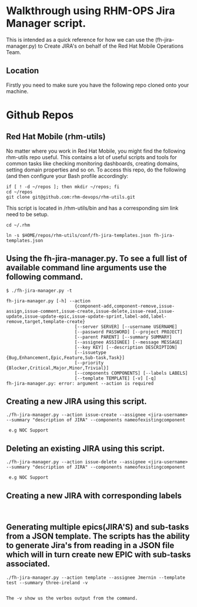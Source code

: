 # Walkthrough using RHM-OPS Jira Manager script.

This is intended as a quick reference for how we can use the (fh-jira-manager.py) to Create JIRA's on behalf of the Red Hat Mobile Operations Team.

## Location

Firstly you need to make sure you have the following repo cloned onto your machine.

# Github Repos
## Red Hat Mobile (rhm-utils)

No matter where you work in Red Hat Mobile, you might find the following rhm-utils repo useful. This contains a lot of useful scripts and tools for common tasks like checking monitoring dashboards, creating domains, setting domain properties and so on. To access this repo, do the following (and then configure your Bash profile accordingly:

``` 
if [ ! -d ~/repos ]; then mkdir ~/repos; fi
cd ~/repos
git clone git@github.com:rhm-devops/rhm-utils.git
```

This script is located in /rhm-utils/bin and has a corresponding sim link need to be setup.

```
cd ~/.rhm

ln -s $HOME/repos/rhm-utils/conf/fh-jira-templates.json fh-jira-templates.json

```

## Using the fh-jira-manager.py. To see a full list of available command line arguments use the following command.

```
$ ./fh-jira-manager.py -t

fh-jira-manager.py [-h] --action
                          {component-add,component-remove,issue-assign,issue-comment,issue-create,issue-delete,issue-read,issue-update,issue-update-epic,issue-update-sprint,label-add,label-remove,target,template-create}
                          [--server SERVER] [--username USERNAME]
                          [--password PASSWORD] [--project PROJECT]
                          [--parent PARENT] [--summary SUMMARY]
                          [--assignee ASSIGNEE] [--message MESSAGE]
                          [--key KEY] [--description DESCRIPTION]
                          [--issuetype {Bug,Enhancement,Epic,Feature,Sub-task,Task}]
                          [--priority {Blocker,Critical,Major,Minor,Trivial}]
                          [--components COMPONENTS] [--labels LABELS]
                          [--template TEMPLATE] [-v] [-q]
fh-jira-manager.py: error: argument --action is required

```

## Creating a new JIRA using this script.

```
./fh-jira-manager.py --action issue-create --assignee <jira-username> --summary "description of JIRA" --components nameofexistingcomponent 

 e.g NOC Support

```

## Deleting an existing JIRA using this script.

```
./fh-jira-manager.py --action issue-delete --assignee <jira-username> --summary "description of JIRA" --components nameofexistingcomponent 

 e.g NOC Support

```


## Creating a new JIRA with corresponding labels 

```


```

## Generating multiple epics(JIRA'S) and sub-tasks from a JSON template. The scripts has the ability to generate Jira's from reading in a JSON file which will in turn create new EPIC with sub-tasks associated.

```
./fh-jira-manager.py --action template --assignee Jmernin --template test --summary three-ireland -v


The -v show us the verbos output from the command.

```
